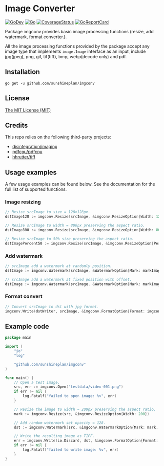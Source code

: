 # Image Converter

[![GoDev](https://img.shields.io/static/v1?label=godev&message=reference&color=00add8)][godev]
[![Go](https://github.com/sunshineplan/imgconv/workflows/Test/badge.svg)][actions]
[![CoverageStatus](https://coveralls.io/repos/github/sunshineplan/imgconv/badge.svg?branch=main&service=github)][coveralls]
[![GoReportCard](https://goreportcard.com/badge/github.com/sunshineplan/imgconv)][goreportcard]

[godev]: https://pkg.go.dev/github.com/sunshineplan/imgconv
[actions]: https://github.com/sunshineplan/imgconv/actions "GitHub Actions Page"
[coveralls]: https://coveralls.io/github/sunshineplan/imgconv?branch=main
[goreportcard]: https://goreportcard.com/report/github.com/sunshineplan/imgconv

Package imgconv provides basic image processing functions (resize, add watermark, format converter.).

All the image processing functions provided by the package accept any image type that implements `image.Image` interface
as an input, include jpg(jpeg), png, gif, tif(tiff), bmp, webp(decode only) and pdf.

## Installation

    go get -u github.com/sunshineplan/imgconv

## License

[The MIT License (MIT)](https://raw.githubusercontent.com/sunshineplan/imgconv/main/LICENSE)

## Credits

This repo relies on the following third-party projects:

  * [disintegration/imaging](https://github.com/disintegration/imaging)
  * [pdfcpu/pdfcpu](https://github.com/pdfcpu/pdfcpu)
  * [hhrutter/tiff](https://github.com/hhrutter/tiff)

## Usage examples

A few usage examples can be found below. See the documentation for the full list of supported functions.

### Image resizing

```go
// Resize srcImage to size = 128x128px.
dstImage128 := imgconv.Resize(srcImage, &imgconv.ResizeOption{Width: 128, Height: 128})

// Resize srcImage to width = 800px preserving the aspect ratio.
dstImage800 := imgconv.Resize(srcImage, &imgconv.ResizeOption{Width: 800})

// Resize srcImage to 50% size preserving the aspect ratio.
dstImagePercent50 := imgconv.Resize(srcImage, &imgconv.ResizeOption{Percent: 50})
```

### Add watermark

```go
// srcImage add a watermark at randomly position.
dstImage := imgconv.Watermark(srcImage, &WatermarkOption{Mark: markImage, Opacity: 128, Random: true})

// srcImage add a watermark at fixed position with offset.
dstImage := imgconv.Watermark(srcImage, &WatermarkOption{Mark: markImage, Opacity: 128, Offset: image.Pt(5, 5)})
```

### Format convert

```go
// Convert srcImage to dst with jpg format.
imgconv.Write(dstWriter, srcImage, &imgconv.FormatOption{Format: imgconv.JPEG})
```

## Example code

```go
package main

import (
	"io"
	"log"

	"github.com/sunshineplan/imgconv"
)

func main() {
	// Open a test image.
	src, err := imgconv.Open("testdata/video-001.png")
	if err != nil {
		log.Fatalf("failed to open image: %v", err)
	}

	// Resize the image to width = 200px preserving the aspect ratio.
	mark := imgconv.Resize(src, &imgconv.ResizeOption{Width: 200})

	// Add random watermark set opacity = 128.
	dst := imgconv.Watermark(src, &imgconv.WatermarkOption{Mark: mark, Opacity: 128, Random: true})

	// Write the resulting image as TIFF.
	err = imgconv.Write(io.Discard, dst, &imgconv.FormatOption{Format: imgconv.TIFF})
	if err != nil {
		log.Fatalf("failed to write image: %v", err)
	}
}
```
